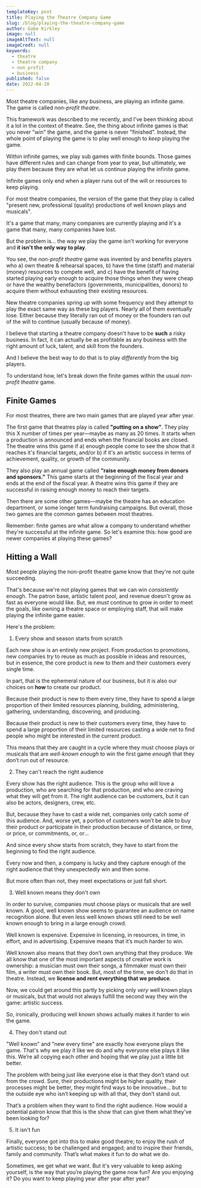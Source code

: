 ```yaml
---
templateKey: post
title: Playing the Theatre Company Game
slug: /blog/playing-the-theatre-company-game
author: Gabe Kirkley
image: null
imageAltText: null
imageCredt: null
keywords:
  - theatre
  - theatre company
  - non profit
  - business
published: false
date: 2022-04-20
---
```


Most theatre companies, like any business, are playing an infinite game. The
game is called _non-profit theatre_.

This framework was described to me recently, and I've been thinking about it a
lot in the context of theatre. See, the thing about infinite games is that you
never "win" the game, and the game is never "finished". Instead, the whole point
of playing the game is to play well enough to _keep_ playing the game.

Within infinite games, we play sub games with finite bounds. Those games have
different rules and can change from year to year, but ultimately, we play them
because they are what let us continue playing the infinite game.

Infinite games only end when a player runs out of the will or resources to keep
playing.

For most theatre companies, the version of the game that they play is called
"present new, professional (quality) productions of well known plays and
musicals".

It's a game that many, many companies are currently playing and it's a game that
many, many companies have lost.

But the problem is... the way we play the game isn't working for everyone and
**it isn't the only way to play**.

You see, the _non-profit theatre_ game was invented by and benefits players who
a) own theatre & rehearsal spaces, b) have the time (staff) and material (money)
resources to compete well, and c) have the benefit of having started playing
early enough to acquire those things when they were cheap or have the wealthy
benefactors (governments, municipalities, donors) to acquire them without
exhausting their existing resources.

New theatre companies spring up with some frequency and they attempt to play the
exact same way as these big players. Nearly all of them eventually lose. Either
because they literally ran out of money or the founders ran out of the will to
continue (usually because of money).

I believe that starting a theatre company doesn't have to be **such** a risky
business. In fact, it can actually be as profitable as any business with the
right amount of luck, talent, and skill from the founders.

And I believe the best way to do that is to play _differently_ from the big
players.

To understand how, let's break down the finite games within the usual
_non-profit theatre_ game.

## Finite Games

For most theatres, there are two main games that are played year after year.

The first game that theatres play is called **"putting on a show"**. They play
this X number of times per year—maybe as many as 20 times. It starts when a
production is announced and ends when the financial books are closed. The
theatre wins this game if a) enough people come to see the show that it reaches
it's financial targets, and/or b) if it's an artistic success in terms of
achievement, quality, or growth of the community.

They also play an annual game called **"raise enough money from donors and
sponsors."** This game starts at the beginning of the fiscal year and ends at
the end of the fiscal year. A theatre wins this game if they are successful in
raising enough money to reach their targets.

Then there are some other games—maybe the theatre has an education department,
or some longer term fundraising campaigns. But overall, those two games are the
common games between most theatres.

Remember: finite games are what allow a company to understand whether they're
successful at the infinite game. So let's examine this: how good are newer
companies at playing these games?

## Hitting a Wall

Most people playing the non-profit theatre game know that they're not quite
succeeding.

That's because we're not playing games that we can win _consistently_ enough.
The patron base, artistic talent pool, and revenue doesn't grow as fast as
everyone would like. But, we _must_ continue to grow in order to meet the goals,
like owning a theatre space or employing staff, that will make playing the
infinite game easier.

Here's the problem:

1. Every show and season starts from scratch

Each new show is an entirely new project. From production to promotions, new
companies _try_ to reuse as much as possible in ideas and resources, but in
essence, the core product is new to them and their customers every single time.

In part, that is the ephemeral nature of our business, but it is also our
choices on **how** to create our product.

Because their product is new to them every time, they have to spend a large
proportion of their limited resources planning, building, administering,
gathering, understanding, discovering, and producing.

Because their product is new to their customers every time, they have to spend a
large proportion of their limited resources casting a wide net to find people
who might be interested in the current product.

This means that they are caught in a cycle where they must choose plays or
musicals that are _well-known enough_ to win the first game _enough_ that they
don’t run out of resource.

2. They can't reach the right audience

Every show has the right audience. This is the group who will love a production,
who are searching for that production, and who are craving what they will get
from it. The right audience can be customers, but it can also be actors,
designers, crew, etc.

But, because they have to cast a wide net, companies only catch _some_ of this
audience. And, worse yet, a portion of customers won’t be able to buy their
product or participate in their production because of distance, or time, or
price, or commitments, or, or…

And since every show starts from scratch, they have to start from the beginning
to find the right audience.

Every now and then, a company is lucky and they capture enough of the right
audience that they unexpectedly win and then some.

But more often than not, they meet expectations or just fall short.

3. Well known means they don't own

In order to survive, companies must choose plays or musicals that are well
known. A good, well known show seems to guarantee an audience on name
recognition alone. But even less well known shows still need to be well known
enough to bring in a large enough crowd.

Well known is expensive. Expensive in licensing, in resources, in time, in
effort, and in advertising. Expensive means that it’s much harder to win.

Well known also means that they don’t own anything that they produce. We all
know that one of the most important aspects of creative work is ownership: a
musician must own their songs, a filmmaker must own their film, a writer must
own their book. But, most of the time, we don't do that in theatre. Instead, we
**license and rent everything that we produce**.

Now, we could get around this partly by picking only _very_ well known plays or
musicals, but that would not always fulfill the second way they win the game:
artistic success.

So, ironically, producing well known shows actually makes it harder to win the
game.

4. They don't stand out

"Well known" and "new every time" are exactly how everyone plays the game.
That's why we play it like we do and why everyone else plays it like this. We’re
all copying each other and hoping that we play just a little bit better.

The problem with being just like everyone else is that they don’t stand out from
the crowd. Sure, their productions might be higher quality, their processes
might be better, they might find ways to be innovative… but to the outside eye
who isn’t keeping up with all that, they don’t stand out.

That’s a problem when they want to find the right audience. How would a
potential patron know that this is the show that can give them what they’ve been
looking for?

5. It isn't fun

Finally, everyone got into this to make good theatre; to enjoy the rush of
artistic success; to be challenged and engaged; and to inspire their friends,
family and community. That’s what makes it fun to do what we do.

Sometimes, we get what we want. But it's very valuable to keep asking yourself,
is the way that you’re playing the game now fun? Are you enjoying it? Do you
want to keep playing year after year after year?
